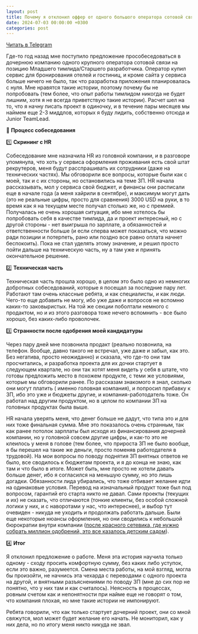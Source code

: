 ```yaml
---
layout: post
title: Почему я отклонил оффер от одного большого оператора сотовой связи
date: 2024-07-03 00:00:00 +0300
categories: post
---
```


[Читать в Telegram](https://t.me/fluttermiddlepodcast/259)

Где-то год назад мне поступило предложение прособеседоваться в дочернюю компанию одного крупного оператора сотовой связи
на позицию Младшего тимлида/Старшего разработчика. Оператор купил сервис для бронирования отелей и гостиниц, и кроме
сайта у сервиса больше ничего не было, так что разработка приложения планировалась с нуля. Мне нравятся такие истории,
поэтому почему бы не попробовать (тем более, что опыт работы тимлидом никогда не будет лишним, хотя я не всегда
приветствую такие истории). Расчет шел на то, что я начну писать проект в одиночку, и в течение пары месяцев мы наймем
еще 2-3 миддлов, которых я буду лидить, собственно отсюда и Junior TeamLead.

📝 **Процесс собеседования**

1️⃣ **Скрининг с HR**

Собеседование мне назначила HR из головной компании, и в разговоре упомянула, что хоть у сервиса оформления проживания
есть свой штат рекрутеров, меня будут расспрашивать их сотрудники (даже на технических частях). Мы обговорили все
вопросы, которые были как с моей, так и с их стороны, но остановились на теме ЗП. HR начала рассказывать, мол у сервиса
свой бюджет, и финансы они расписали еще в начале года (а меня хайрили в сентябре), и максимум могут дать (это не
реальные цифры, просто для сравнения) 3000 USD на руки, в то время как я на текущем месте получал столько же, но с
премией. Получалась не очень хорошая ситуация, ибо мне хотелось бы попробовать себя в качестве тимлида, да и проект
интересный, но с другой стороны - нет выигрыша по зарплате, а обязанностей и ответственности больше (и если сперва может
показаться, что можно ради позиции и потерпеть, рано или поздно все равно оплата начнет беспокоить). Пока не стал
уделять этому значение, и решил просто пойти дальше на техническую часть, ну а там уже и принять окончательное решение.

2️⃣ **Техническая часть**

Техническая часть прошла хорошо, в целом это было одно из немногих добротных собеседований, которые я посещал за
последние пару лет. Работают там очень классные ребята, и как специалисты, и как люди. Чего-то еще добавить не могу, ибо
уже даже и вопросов не вспомню каких-то заковыристых. На той же секции поболтали немного с продактом, но и из этого
разговора тоже нечего вспомнить - все было хорошо, без каких-либо проволочек.

3️⃣ **Странности после одобрения моей кандидатуры**

Через пару дней мне позвонила продакт (реально позвонила, на телефон. Вообще, давно такого не встречал, уже даже и
забыл, как это. Без негатива, просто неожиданно) и сказала, что где-то они там просчитались, и разработка проекта для их
дочки стартует в следующем квартале, но они так хотят меня видеть у себя в штате, что готовы предложить место в похожем
продукте, с теми же условиями, которые мы обговорили ранее. По рассказам знакомого я знал, сколько они могут платить (
именно головная компания), и попросил прибавку к ЗП, ибо это уже и бюджеты другие, и компания-работодатель тоже. Он
работал над другим продуктом, но в целом по компании ЗП на головных продуктах была выше.

HR начала уверять меня, что денег больше не дадут, что типа это и для них тоже финальная сумма. Мне это показалось очень
странным, так как ранее потолок зарплаты был исходя из финансирования дочерней компании, но у головной совсем другие
цифры, и как-то это не клеилось у меня в голове (тем более, что прироста ЗП не было вообще, я бы перешел на такие же
деньги, просто поменяв работодателя в трудовой). На мои вопросы по поводу поднятия ЗП внятных ответов не было, все
сводилось к бюджетам проекта, и я до конца не знаю, как там и что было в итоге. Может быть, мне просто не хотели давать
больше денег, ибо я согласился на меньшую сумму, но это лишь догадки. Обязанности лида убирались, что тоже отбивает
желание идти на одинаковые условия. Перевод на изначальный продукт тоже был под вопросом, гарантий его старта никто не
давал. Сами проекты (текущих и их) не сказать, что отличаются (тонкие клиенты, без особой сложной логики у них, и с
наворотами у нас, что интереснее), и выбор тут очевиден - никуда не уходить и продолжать работать дальше. Были еще
некоторые нюансы оформления, но они сводились к небольшой бюрократии внутри компании ([после красного сетевика, где нужно
собрать миллион одобрений, это все казалось детским садом](https://t.me/fluttermiddlepodcast/247)).

4️⃣ **Итог**

Я отклонил предложение о работе. Меня эта история научила только одному - сходу просить комфортную сумму, без каких либо
уступок, если это важно, разумеется. Смена места работы, на мой взгляд, могла бы произойти, не начнись эта чехарда с
переводами с одного проекта на другой, и внятными разъяснениями по поводу ЗП (мне до сих пор не понятно, что у них там и
как считалось). Неясность в процессах, ровным счетом как и непонятности при найме еще не говорят о том, что компания
плохая, но мне такие истории не импонируют.

Ребята говорили, что как только стартует дочерний проект, они со мной свяжутся, мол может будет желание его начать. Не
мониторил, как у них дела, но по итогу меня никто никуда не звал.
